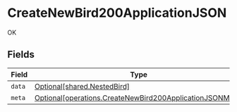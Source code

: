 # CreateNewBird200ApplicationJSON

OK


## Fields

| Field                                                                                                                          | Type                                                                                                                           | Required                                                                                                                       | Description                                                                                                                    |
| ------------------------------------------------------------------------------------------------------------------------------ | ------------------------------------------------------------------------------------------------------------------------------ | ------------------------------------------------------------------------------------------------------------------------------ | ------------------------------------------------------------------------------------------------------------------------------ |
| `data`                                                                                                                         | [Optional[shared.NestedBird]](undefined/models/shared/nestedbird.md)                                                           | :heavy_minus_sign:                                                                                                             | N/A                                                                                                                            |
| `meta`                                                                                                                         | [Optional[operations.CreateNewBird200ApplicationJSONMeta]](undefined/models/operations/createnewbird200applicationjsonmeta.md) | :heavy_minus_sign:                                                                                                             | N/A                                                                                                                            |